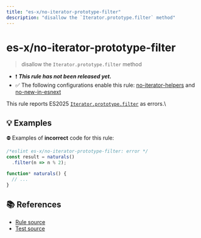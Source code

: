 ```yaml
---
title: "es-x/no-iterator-prototype-filter"
description: "disallow the `Iterator.prototype.filter` method"
---
```


# es-x/no-iterator-prototype-filter
> disallow the `Iterator.prototype.filter` method

- ❗ <badge text="This rule has not been released yet." vertical="middle" type="error"> ***This rule has not been released yet.*** </badge>
- ✅ The following configurations enable this rule: [no-iterator-helpers] and [no-new-in-esnext]

This rule reports ES2025 [`Iterator.prototype.filter`](https://github.com/tc39/proposal-iterator-helpers) as errors.\

## 💡 Examples

⛔ Examples of **incorrect** code for this rule:

<eslint-playground type="bad">

```js
/*eslint es-x/no-iterator-prototype-filter: error */
const result = naturals()
  .filter(n => n % 2);

function* naturals() {
  // ...
}
```

</eslint-playground>

## 📚 References

- [Rule source](https://github.com/eslint-community/eslint-plugin-es-x/blob/master/lib/rules/no-iterator-prototype-filter.js)
- [Test source](https://github.com/eslint-community/eslint-plugin-es-x/blob/master/tests/lib/rules/no-iterator-prototype-filter.js)

[no-iterator-helpers]: ../configs/index.md#no-iterator-helpers
[no-new-in-esnext]: ../configs/index.md#no-new-in-esnext

